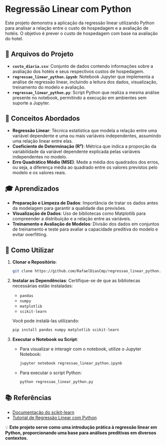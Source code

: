 # Regressão Linear com Python

Este projeto demonstra a aplicação da regressão linear utilizando Python para analisar a relação entre o custo de hospedagem e a avaliação de hotéis. O objetivo é prever o custo de hospedagem com base na avaliação do hotel.

## 📂 Arquivos do Projeto

- **`custo_diaria.csv`**: Conjunto de dados contendo informações sobre a avaliação dos hotéis e seus respectivos custos de hospedagem.
- **`regressao_linear_python.ipynb`**: Notebook Jupyter que implementa a análise de regressão linear, incluindo a leitura dos dados, visualização, treinamento do modelo e avaliação.
- **`regressao_linear_python.py`**: Script Python que realiza a mesma análise presente no notebook, permitindo a execução em ambientes sem suporte a Jupyter.

## 📖 Conceitos Abordados

- **Regressão Linear**: Técnica estatística que modela a relação entre uma variável dependente e uma ou mais variáveis independentes, assumindo uma relação linear entre elas.
- **Coeficiente de Determinação (R²)**: Métrica que indica a proporção da variabilidade da variável dependente explicada pelas variáveis independentes no modelo.
- **Erro Quadrático Médio (MSE)**: Mede a média dos quadrados dos erros, ou seja, a diferença média ao quadrado entre os valores previstos pelo modelo e os valores reais.

## 🎓 Aprendizados

- **Preparação e Limpeza de Dados**: Importância de tratar os dados antes da modelagem para garantir a qualidade das previsões.
- **Visualização de Dados**: Uso de bibliotecas como Matplotlib para compreender a distribuição e a relação entre as variáveis.
- **Treinamento e Avaliação de Modelos**: Divisão dos dados em conjuntos de treinamento e teste para avaliar a capacidade preditiva do modelo e evitar overfitting.

## 🚀 Como Utilizar

1. **Clonar o Repositório**:
   ```bash
   git clone https://github.com/RafaelDiasCmp/regressao_linear_python.git
   ```

2. **Instalar as Dependências**:
   Certifique-se de que as bibliotecas necessárias estão instaladas:
   - `pandas`
   - `numpy`
   - `matplotlib`
   - `scikit-learn`

   Você pode instalá-las utilizando:
   ```bash
   pip install pandas numpy matplotlib scikit-learn
   ```

3. **Executar o Notebook ou Script**:
   - Para visualizar e interagir com o notebook, utilize o Jupyter Notebook:
     ```bash
     jupyter notebook regressao_linear_python.ipynb
     ```
   - Para executar o script Python:
     ```bash
     python regressao_linear_python.py
     ```

## 📚 Referências

- [Documentação do scikit-learn](https://scikit-learn.org/stable/)
- [Tutorial de Regressão Linear com Python](https://statorials.org/pt/regressao-linear-python/)

💡 **Este projeto serve como uma introdução prática à regressão linear em Python, proporcionando uma base para análises preditivas em diversos contextos.**
